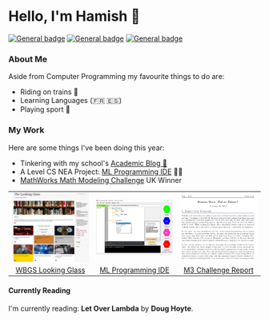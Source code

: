 # Hello, I'm Hamish 🙂
 [![General badge](https://img.shields.io/badge/Connect-With%20Me-3437eb?logo=linkedin)](https://uk.linkedin.com/in/hamish-starling-147859235")
 [![General badge](https://img.shields.io/badge/Compare-Streaks-0cb01d?logo=duolingo)](https://www.duolingo.com/u/215135135)
 [![General badge](https://img.shields.io/badge/Contact-Me-f00202?logo=gmail&labelColor=white)](mailto:hamishstarling@hotmail.co.uk)
 
### About Me
Aside from Computer Programming my favourite things to do are: 
- Riding on trains 🚈
- Learning Languages (🇫🇷 🇪🇸)
- Playing sport 🤽

### My Work
Here are some things I've been doing this year:</p>
<ul>
<li>Tinkering with my school's <a href="https://wbgslookingglass.blogspot.com/"> Academic Blog 📝</a>
<li>A Level CS NEA Project: <a href="https://github.com/starswap/MLProgrammingIDE">ML Programming IDE</a> 👨‍💻
<li><a href="https://m3challenge.siam.org">MathWorks Math Modeling Challenge</a> UK Winner</li>
</ul>

</div>

<table>
	<tr>
		<td width="33%" style="text-align: center;">
			<img src="https://github.com/starswap/starswap/blob/main/LookingGlassScreenshot.png?raw=true" width=100% />
		</td>
		<td width="33%" style="text-align: center;">
			<img src="https://github.com/starswap/starswap/blob/main/MLIDE.png?raw=true" width=100% />
		</td>
		<td width="33%" style="text-align: center;">
			<img src="https://github.com/starswap/starswap/blob/main/M3%20Screenshot.png?raw=true" width=100% />
		</td>
	</tr>
	<tr style="text-align: center;">
		<td align="center"> <a href="https://wbgslookingglass.blogspot.com/">WBGS Looking Glass</a></td>
		<td align="center" width="33%"> <a href="https://github.com/starswap/MLProgrammingIDE">ML Programming IDE</a></td>
		<td align="center" width="33%"> <a href="https://github.com/starswap/M3Challenge">M3 Challenge Report</a></td>
	</tr>
</table>

#### Currently Reading
I'm currently reading: **Let Over Lambda** by **Doug Hoyte**.

<!--
**starswap/starswap** is a ✨ _special_ ✨ repository because its `README.md` (this file) appears on your GitHub profile.

Here are some ideas to get you started:

- 🔭 I’m currently working on ...
- 🌱 I’m currently learning ...
- 👯 I’m looking to collaborate on ...
- 🤔 I’m looking for help with ...
- 💬 Ask me about ...
- 📫 How to reach me: ...
- 😄 Pronouns: ...
- ⚡ Fun fact: ...
-->

